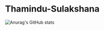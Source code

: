 # Thamindu-Sulakshana

![Anurag's GitHub stats](https://github-readme-stats.vercel.app/api?username=ThaminduSulakshanaa&theme=dark&show_icons=true)
